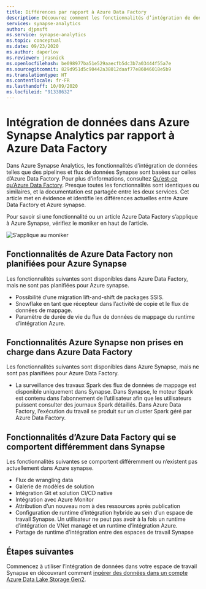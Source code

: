 ```yaml
---
title: Différences par rapport à Azure Data Factory
description: Découvrez comment les fonctionnalités d’intégration de données d’Azure Synapse Analytics diffèrent de celles d’Azure Data Factory
services: synapse-analytics
author: djpmsft
ms.service: synapse-analytics
ms.topic: conceptual
ms.date: 09/23/2020
ms.author: daperlov
ms.reviewer: jrasnick
ms.openlocfilehash: be098977ba51e529aaecfb5dc3b7a03444f55a7e
ms.sourcegitcommit: 829d951d5c90442a38012daaf77e86046018e5b9
ms.translationtype: HT
ms.contentlocale: fr-FR
ms.lasthandoff: 10/09/2020
ms.locfileid: "91338632"
---
```

# <a name="data-integration-in-azure-synapse-analytics-versus-azure-data-factory"></a>Intégration de données dans Azure Synapse Analytics par rapport à Azure Data Factory

Dans Azure Synapse Analytics, les fonctionnalités d’intégration de données telles que des pipelines et flux de données Synapse sont basées sur celles d’Azure Data Factory. Pour plus d’informations, consultez [Qu’est-ce qu’Azure Data Factory](../../data-factory/introduction.md). Presque toutes les fonctionnalités sont identiques ou similaires, et la documentation est partagée entre les deux services. Cet article met en évidence et identifie les différences actuelles entre Azure Data Factory et Azure synapse.

Pour savoir si une fonctionnalité ou un article Azure Data Factory s’applique à Azure Synapse, vérifiez le moniker en haut de l’article.

![S’applique au moniker](../media/concepts-data-factory-differences/applies-to-moniker.png "S’applique au moniker")

## <a name="features-in-azure-data-factory-not-planned-for-azure-synapse"></a>Fonctionnalités de Azure Data Factory non planifiées pour Azure Synapse

Les fonctionnalités suivantes sont disponibles dans Azure Data Factory, mais ne sont pas planifiées pour Azure synapse.

* Possibilité d’une migration lift-and-shift de packages SSIS.
* Snowflake en tant que récepteur dans l’activité de copie et le flux de données de mappage.
* Paramètre de durée de vie du flux de données de mappage du runtime d’intégration Azure.

## <a name="azure-synapse-features-not-supported-in-azure-data-factory"></a>Fonctionnalités Azure Synapse non prises en charge dans Azure Data Factory

Les fonctionnalités suivantes sont disponibles dans Azure Synapse, mais ne sont pas planifiées pour Azure Data Factory.

* La surveillance des travaux Spark des flux de données de mappage est disponible uniquement dans Synapse. Dans Synapse, le moteur Spark est contenu dans l’abonnement de l’utilisateur afin que les utilisateurs puissent consulter des journaux Spark détaillés. Dans Azure Data Factory, l’exécution du travail se produit sur un cluster Spark géré par Azure Data Factory. 

## <a name="azure-data-factory-features-that-behave-differently-in-synapse"></a>Fonctionnalités d’Azure Data Factory qui se comportent différemment dans Synapse

Les fonctionnalités suivantes se comportent différemment ou n’existent pas actuellement dans Azure synapse. 

* Flux de wrangling data
* Galerie de modèles de solution
* Intégration Git et solution CI/CD native
* Intégration avec Azure Monitor
* Attribution d’un nouveau nom à des ressources après publication
* Configuration de runtime d’intégration hybride au sein d’un espace de travail Synapse. Un utilisateur ne peut pas avoir à la fois un runtime d’intégration de VNet managé et un runtime d’intégration Azure.
* Partage de runtime d’intégration entre des espaces de travail Synapse

## <a name="next-steps"></a>Étapes suivantes

Commencez à utiliser l’intégration de données dans votre espace de travail Synapse en découvrant comment [ingérer des données dans un compte Azure Data Lake Storage Gen2](data-integration-data-lake.md).
